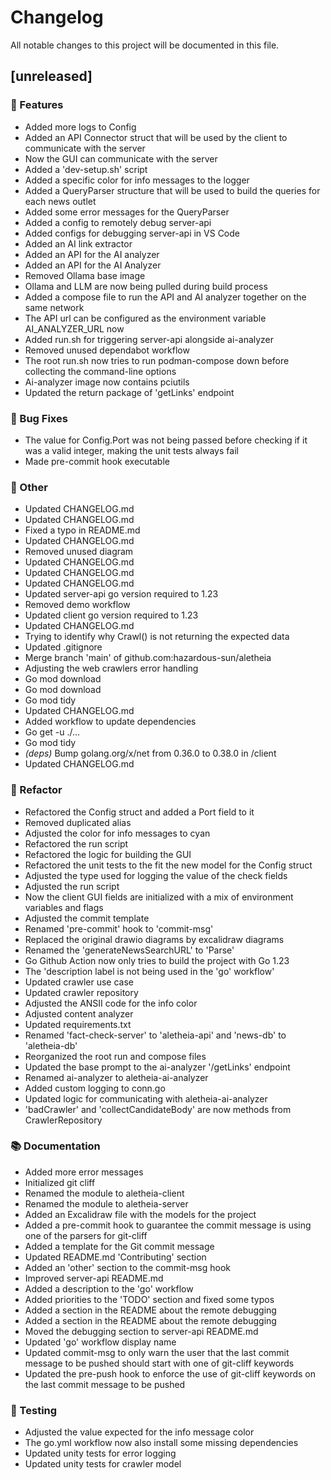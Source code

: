 # Changelog

All notable changes to this project will be documented in this file.

## [unreleased]

### 🚀 Features

- Added more logs to Config
- Added an API Connector struct that will be used by the client to communicate with the server
- Now the GUI can communicate with the server
- Added a 'dev-setup.sh' script
- Added a specific color for info messages to the logger
- Added a QueryParser structure that will be used to build the queries for each news outlet
- Added some error messages for the QueryParser
- Added a config to remotely debug server-api
- Added configs for debugging server-api in VS Code
- Added an AI link extractor
- Added an API for the AI analyzer
- Added an API for the AI Analyzer
- Removed Ollama base image
- Ollama and LLM are now being pulled during build process
- Added a compose file to run the API and AI analyzer together on the same network
- The API url can be configured as the environment variable AI_ANALYZER_URL now
- Added run.sh for triggering server-api alongside ai-analyzer
- Removed unused dependabot workflow
- The root run.sh now tries to run podman-compose down before collecting the command-line options
- Ai-analyzer image now contains pciutils
- Updated the return package of 'getLinks' endpoint

### 🐛 Bug Fixes

- The value for Config.Port was not being passed before checking if it was a valid integer, making the unit tests always fail
- Made pre-commit hook executable

### 💼 Other

- Updated CHANGELOG.md
- Updated CHANGELOG.md
- Fixed a typo in README.md
- Updated CHANGELOG.md
- Removed unused diagram
- Updated CHANGELOG.md
- Updated CHANGELOG.md
- Updated CHANGELOG.md
- Updated server-api go version required to 1.23
- Removed demo workflow
- Updated client go version required to 1.23
- Updated CHANGELOG.md
- Trying to identify why Crawl() is not returning the expected data
- Updated .gitignore
- Merge branch 'main' of github.com:hazardous-sun/aletheia
- Adjusting the web crawlers error handling
- Go mod download
- Go mod download
- Go mod tidy
- Updated CHANGELOG.md
- Added workflow to update dependencies
- Go get -u ./...
- Go mod tidy
- *(deps)* Bump golang.org/x/net from 0.36.0 to 0.38.0 in /client
- Updated CHANGELOG.md

### 🚜 Refactor

- Refactored the Config struct and added a Port field to it
- Removed duplicated alias
- Adjusted the color for info messages to cyan
- Refactored the run script
- Refactored the logic for building the GUI
- Refactored the unit tests to the fit the new model for the Config struct
- Adjusted the type used for logging the value of the check fields
- Adjusted the run script
- Now the client GUI fields are initialized with a mix of environment variables and flags
- Adjusted the commit template
- Renamed 'pre-commit' hook to 'commit-msg'
- Replaced the original drawio diagrams by excalidraw diagrams
- Renamed the 'generateNewsSearchURL' to 'Parse'
- Go Github Action now only tries to build the project with Go 1.23
- The 'description label is not being used in the 'go' workflow'
- Updated crawler use case
- Updated crawler repository
- Adjusted the ANSII code for the info color
- Adjusted content analyzer
- Updated requirements.txt
- Renamed 'fact-check-server' to 'aletheia-api' and 'news-db' to 'aletheia-db'
- Reorganized the root run and compose files
- Updated the base prompt to the ai-analyzer '/getLinks' endpoint
- Renamed ai-analyzer to aletheia-ai-analyzer
- Added custom logging to conn.go
- Updated logic for communicating with aletheia-ai-analyzer
- 'badCrawler' and 'collectCandidateBody' are now methods from CrawlerRepository

### 📚 Documentation

- Added more error messages
- Initialized git cliff
- Renamed the module to aletheia-client
- Renamed the module to aletheia-server
- Added an Excalidraw file with the models for the project
- Added a pre-commit hook to guarantee the commit message is using one of the parsers for git-cliff
- Added a template for the Git commit message
- Updated README.md 'Contributing' section
- Added an 'other' section to the commit-msg hook
- Improved server-api README.md
- Added a description to the 'go' workflow
- Added priorities to the 'TODO' section and fixed some typos
- Added a section in the README about the remote debugging
- Added a section in the README about the remote debugging
- Moved the debugging section to server-api README.md
- Updated 'go' workflow display name
- Updated commit-msg to only warn the user that the last commit message to be pushed should start with one of git-cliff keywords
- Updated the pre-push hook to enforce the use of git-cliff keywords on the last commit message to be pushed

### 🧪 Testing

- Adjusted the value expected for the info message color
- The go.yml workflow now also install some missing dependencies
- Updated unity tests for error logging
- Updated unity tests for crawler model

<!-- generated by git-cliff -->
